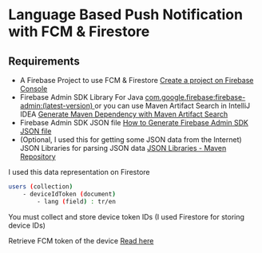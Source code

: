 # Language Based Push Notification with FCM & Firestore
## Requirements
- A Firebase Project to use FCM & Firestore [Create a project on Firebase Console](https://console.firebase.google.com)
- Firebase Admin SDK Library For Java   [com.google.firebase:firebase-admin:(latest-version) ](https://mvnrepository.com/artifact/com.google.firebase/firebase-admin) or you can use Maven Artifact Search in IntelliJ IDEA [Generate Maven Dependency with Maven Artifact Search](https://www.jetbrains.com/help/idea/work-with-maven-dependencies.html#generate_maven_dependency)
- Firebase Admin SDK JSON file [How to Generate Firebase Admin SDK JSON file](https://firebase.google.com/docs/admin/setup?hl=en#initialize-sdk)
- (Optional, I used this for getting some JSON data from the Internet) JSON Libraries for parsing JSON data [JSON Libraries - Maven Repository ](https://mvnrepository.com/open-source/json-libraries)

I used this data representation on Firestore
```sh
users (collection)
    - deviceIdToken (document)
        - lang (field) : tr/en
```
You must collect and store device token IDs  (I used Firestore for storing device IDs)

Retrieve FCM token of the device [Read here](https://firebase.google.com/docs/cloud-messaging/android/client?hl=en#retrieve-the-current-registration-token)
